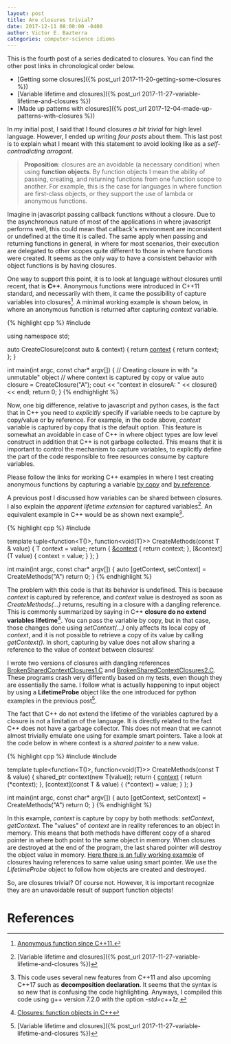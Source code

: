 ```yaml
---
layout: post
title: Are closures trivial?
date: 2017-12-11 08:00:00 -0400
author: Victor E. Bazterra
categories: computer-science idioms
---
```


This is the fourth post of a series dedicated to closures. You can find the other post links in chronological order below.

* [Getting some closures]({% post_url 2017-11-20-getting-some-closures %})
* [Variable lifetime and closures]({% post_url 2017-11-27-variable-lifetime-and-closures %})
* [Made up patterns with closures]({% post_url 2017-12-04-made-up-patterns-with-closures %})

In my initial post, I said that I found closures *a bit trivial* for high level language. However, I ended up writing *four posts* about them. This last post is to explain what I meant with this statement to avoid looking like as a *self-contradicting arrogant*.

> **Proposition**: closures are an avoidable (a necessary condition) when using **function objects**. By function objects I mean the ability of passing, creating, and returning functions from one function scope to another. For example, this is the case for languages in where function are first-class objects, or they support the use of lambda or anonymous functions.

Imagine in javascript passing callback functions without a closure. Due to the asynchronous nature of most of the applications in where javascript performs well, this could mean that callback's environment are inconsistent or undefined at the time it is called. The same apply when passing and returning functions in general, in where for most scenarios, their execution are delegated to other scopes quite different to those in where functions were created. It seems as the only way to have a consistent behavior with object functions is by having closures.

One way to support this point, it is to look at language without closures until recent, that is **C++**. Anonymous functions were introduced in C++11 standard, and necessarily with them, it came the possibility of capture variables into closures[^1]. A minimal working example is shown below, in where an anonymous function is returned after capturing *context* variable.

{% highlight cpp %}
#include <iostream>

using namespace std;

auto CreateClosure(const auto & context) {
    return [context]() { return context; };
}

int main(int argc, const char* argv[]) {
    // Creating closure in with "a unmutable" object
    // where context is captured by copy or value
    auto closure = CreateClosure("A");
    cout << "context in closureA: " << closure() << endl;
    return 0;
}
{% endhighlight %}

Now, one big difference, relative to javascript and python cases, is the fact that in C++ you need to *explicitly* specify if variable needs to be capture by copy/value or by reference. For example, in the code above, *context* variable is captured by copy that is the default option. This feature is somewhat an avoidable in case of C++ in where object types are low level construct in addition that C++ is not garbage collected. This means that it is important to control the mechanism to capture variables, to explicitly define the part of the code responsible to free resources consume by capture variables.

Please follow the links for working C++ examples in where I test creating anonymous functions by capturing a variable [by copy](https://github.com/baites/examples/blob/master/idioms/c%2B%2B/ClosureByCopy.C) and [by reference](https://github.com/baites/examples/blob/master/idioms/c%2B%2B/ClosureByReference.C).

A previous post I discussed how variables can be shared between closures. I also explain the *apparent lifetime extension* for captured variables[^2]. An equivalent example in C++ would be as shown next example[^3].

{% highlight cpp %}
#include <functional>

template<typename T>
tuple<function<T()>, function<void(T)>> CreateMethods(const T & value)
{
    T context = value;
    return {
        [&context]() { return context; },
        [&context](T value) { context = value; }
    };
}

int main(int argc, const char* argv[])
{
    auto [getContext, setContext] = CreateMethods("A")
    return 0;
}
{% endhighlight %}

The problem with this code is that its behavior is undefined. This is because *context* is captured by reference, and *context* value is destroyed as soon as *CreateMethods(...)* returns, resulting in a closure with a dangling reference. This is commonly summarized by saying in C++ **closure do no extend variables lifetime**[^4]. You can pass the variable by copy, but in that case, those changes done using *setContext(...)* only affects its local copy of *context*, and it is not possible to retrieve a copy of its value by calling *getContext()*. In short, capturing by value does not allow sharing a reference to the value of *context* between closures!

I wrote two versions of closures with dangling references  [BrokenSharedContextClosures1.C](https://github.com/baites/examples/blob/master/idioms/c%2B%2B/BrokenSharedContextClosures1.C) and [BrokenSharedContextClosures2.C](https://github.com/baites/examples/blob/master/idioms/c%2B%2B/BrokenSharedContextClosures2.C). These programs crash very differently based on my tests, even though they are essentially the same. I follow what is actually happening to input object by using a **LifetimeProbe** object like the one introduced for python examples in the previous post[^2].

The fact that C++ do not extend the lifetime of the variables captured by a closure is not a limitation of the language. It is directly related to the fact C++ does not have a garbage collector. This does not mean that we cannot almost trivially emulate one using for example smart pointers. Take a look at the code below in where context is a *shared pointer* to a new value.

{% highlight cpp %}
#include <functional>
#include <memory>

template<typename T>
tuple<function<T()>, function<void(T)>> CreateMethods(const T & value)
{
    shared_ptr<T> context(new T(value));
    return {
        [context]() { return (*context); },
        [context](const T & value) { (*context) = value; }
    };
}

int main(int argc, const char* argv[])
{
    auto [getContext, setContext] = CreateMethods("A")
    return 0;
}
{% endhighlight %}

In this example, *context* is capture by copy by both methods: *setContext*, *getContext*. The "values" of *context* are in reality references to an object in memory. This means that both methods have different copy of a shared pointer in where both point to the same object in memory. When closures are destroyed at the end of the program, the last shared pointer will destroy the object value in memory. [Here there is an fully working example](https://github.com/baites/examples/blob/master/idioms/c%2B%2B/SharedContextClosures.C) of closures having references to same value using smart pointer. We use the *LifetimeProbe* object to follow how objects are created and destroyed.

So, are closures trivial? Of course not. However, it is important recognize they are an unavoidable result of support function objects!

# References

[^1]: [Anonymous function since C++11.](https://en.wikipedia.org/wiki/Anonymous_function#C.2B.2B_.28since_C.2B.2B11.29)

[^2]: [Variable lifetime and closures]({% post_url 2017-11-27-variable-lifetime-and-closures %})

[^3]: This code uses several new features from C++11 and also upcoming C++17 such as **decomposition declaration**. It seems that the syntax is so new that is confusing the code highlighting. Anyways, I compiled this code using g++ version 7.2.0 with the option *-std=c++1z*.

[^4]: [Closures: function objects in C++]( https://en.wikipedia.org/wiki/Closure_(computer_programming)#Function_objects_.28C.2B.2B.29)
